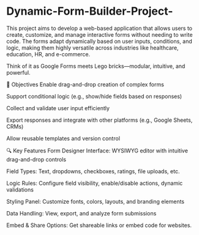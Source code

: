 # Dynamic-Form-Builder-Project-

This project aims to develop a web-based application that allows users to create, customize, and manage interactive forms without needing to write code. The forms adapt dynamically based on user inputs, conditions, and logic, making them highly versatile across industries like healthcare, education, HR, and e-commerce.

Think of it as Google Forms meets Lego bricks—modular, intuitive, and powerful.

🎯 Objectives
Enable drag-and-drop creation of complex forms

Support conditional logic (e.g., show/hide fields based on responses)

Collect and validate user input efficiently

Export responses and integrate with other platforms (e.g., Google Sheets, CRMs)

Allow reusable templates and version control

🔍 Key Features
Form Designer Interface: WYSIWYG editor with intuitive drag-and-drop controls

Field Types: Text, dropdowns, checkboxes, ratings, file uploads, etc.

Logic Rules: Configure field visibility, enable/disable actions, dynamic validations

Styling Panel: Customize fonts, colors, layouts, and branding elements

Data Handling: View, export, and analyze form submissions

Embed & Share Options: Get shareable links or embed code for websites.
